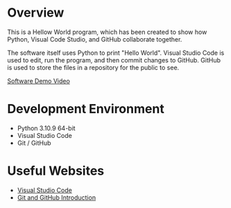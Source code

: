 # Overview

This is a Hellow World program, which has been created to show how Python, Visual Code Studio, and GitHub collaborate together.

The software itself uses Python to print "Hello World". Visual Studio Code is used to edit, run the program, and then commit changes to GitHub. GitHub is used to store the files in a repository for the public to see.

[Software Demo Video](http://youtube.link.goes.here)

# Development Environment

* Python 3.10.9 64-bit
* Visual Studio Code
* Git / GitHub

# Useful Websites

* [Visual Studio Code](https://code.visualstudio.com/docs)
* [Git and GitHub Introduction](https://www.w3schools.com/git/git_intro.asp?remote=github)